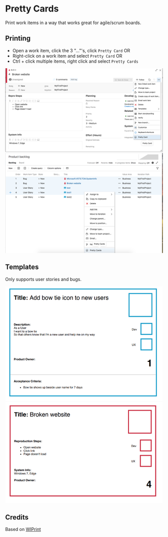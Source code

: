 # Pretty Cards

Print work items in a way that works great for agile/scrum boards.

## Printing

 - Open a work item, click the 3 "..."'s, click `Pretty Card` OR
 - Right-click on a work item and select `Pretty Card` OR
 - Ctrl + click multiple items, right click and select `Pretty Cards`

![Print card](static/img/pretty_card.png)
![Print multiple cards](static/img/pretty_multiple.png)


## Templates

Only supports user stories and bugs.

![User story card](static/img/pretty_card_user_story.png)
![Bug card](static/img/pretty_card_bug.png)

## Credits

Based on [WIPrint](https://github.com/MrTarantula/WIPrint)